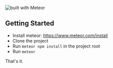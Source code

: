 ![built with Meteor](https://img.shields.io/badge/Meteor-1.10.1-%23595dff?logo=meteor&link=https://meteor.com)


## Getting Started

* Install meteor: https://www.meteor.com/install
* Clone the project
* Run `meteor npm install` in the project root
* Run `meteor`

That's it.
